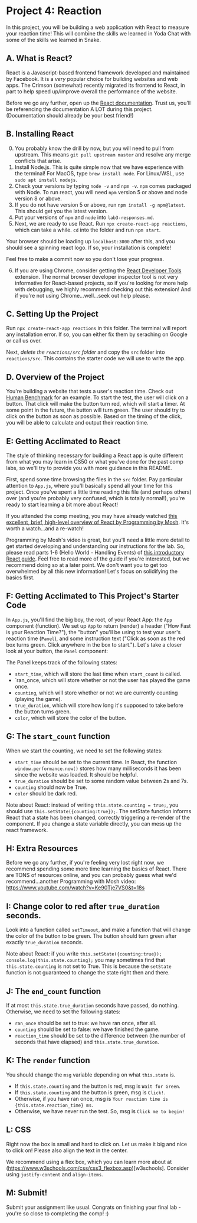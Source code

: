 # Project 4: Reaction
In this project, you will be building a web application with React to measure your reaction time! This will combine the skills we learned in Yoda Chat with some of the skills we learned in Snake.

## A. What is React?
React is a Javascript-based frontend framework developed and maintained by Facebook. It is a *very* popular choice for building websites and web apps. The Crimson (somewhat) recently migrated its frontend to React, in part to help speed up/improve overall the performance of the website.

Before we go any further, open up the [React documentation](https://reactjs.org). Trust us, you'll be referencing the documentation A LOT during this project. (Documentation should already be your best friend!)

## B. Installing React
0. You probably know the drill by now, but you will need to pull from upstream. This means `git pull upstream master` and resolve any merge conflicts that arise.
1. Install Node.js. This is quite simple now that we have experience with the terminal! For MacOS, type `brew install node`. For Linux/WSL, use `sudo apt install nodejs`.
2. Check your versions by typing `node -v` and `npm -v`. `npm` comes packaged with Node. To run react, you will need `npm` version 5 or above and node version 8 or above.
3. If you do not have version 5 or above, run `npm install -g npm@latest`. This should get you the latest version.
4. Put your versions of `npm` and `node` into `lab3-responses.md`.
5. Next, we are ready to use React. Run `npx create-react-app reactions`, which can take a while. `cd` into the folder and run `npm start`.

Your browser should be loading up `localhost:3000` after this, and you should see a spinning react logo. If so, your installation is complete!

Feel free to make a commit now so you don't lose your progress.

6. If you are using Chrome, consider getting the [React Developer Tools](https://chrome.google.com/webstore/detail/react-developer-tools/fmkadmapgofadopljbjfkapdkoienihi?hl=en) extension. The normal browser developer inspector tool is not very informative for React-based projects, so if you're looking for more help with debugging, we highly recommend checking out this extension! And if you're not using Chrome...well...seek out help please.

## C. Setting Up the Project
Run `npx create-react-app reactions` in this folder. The terminal will report any installation error. If so, you can either fix them by seraching on Google or call us over.

Next, *delete the `reactions/src` folder* and copy the `src` folder into `reactions/src`. This contains the starter code we will use to write the app.

## D. Overview of the Project
You're building a website that tests a user's reaction time. Check out [Human Benchmark](https://humanbenchmark.com/tests/reactiontime) for an example. To start the test, the user will click on a button. That click will make the button turn red, which will start a timer. At some point in the future, the button will turn green. The user should try to click on the button as soon as possible. Based on the timing of the click, you will be able to calculate and output their reaction time.

## E: Getting Acclimated to React
The style of thinking necessary for building a React app is quite different from what you may learn in CS50 or what you've done for the past comp labs, so we'll try to provide you with more guidance in this README.

First, spend some time browsing the files in the `src` folder. Pay particular attention to `App.js`, where you'll basically spend all your time for this project. Once you've spent a little time reading this file (and perhaps others) over (and you're probably very confused, which is totally normal!), you're ready to start learning a bit more about React!

If you attended the comp meeting, you may have already watched [this excellent, brief, high-level overview of React by Programming by Mosh](https://www.youtube.com/watch?v=N3AkSS5hXMA). It's worth a watch...and a re-watch!

Programming by Mosh's video is great, but you'll need a little more detail to get started developing and understanding our instructions for the lab. So, please read parts 1-6 (Hello World - Handling Events) of [this introductory React guide](https://reactjs.org/docs/hello-world.html). Feel free to read more of the guide if you're interested, but we recommend doing so at a later point. We don't want you to get too overwhelmed by all this new information! Let's focus on solidifying the basics first.

## F: Getting Acclimated to This Project's Starter Code
In `App.js`, you'll find the big boy, the root, of your React App: the `App` component (function). We set up `App` to return (render) a header ("How Fast is your Reaction Time?"), the "button" you'll be using to test your user's reaction time (`Panel`), and some instruction text ("Click as soon as the red box turns green. Click anywhere in the box to start."). Let's take a closer look at your button, the `Panel` component:

The Panel keeps track of the following states:
* `start_time`, which will store the last time when `start_count` is called.
* `ran_once, which will store whether or not the user has played the game once.
* `counting`, which will store whether or not we are currently counting (playing the game).
* `true_duration`, which will store how long it's supposed to take before the button turns green.
* `color`, which will store the color of the button.

## G: The `start_count` function
When we start the counting, we need to set the following states:
* `start_time` should be set to the current time. In React, the function `window.performance.now()` stores how many milliseconds it has been since the website was loaded. It should be helpful.
* `true_duration` should be set to some random value between 2s and 7s.
* `counting` should now be True.
* `color` should be dark red.

Note about React: instead of writing `this.state.counting = true;`, you should use `this.setState({counting:true});`. The setState function informs React that a state has been changed, correctly triggering a re-render of the component. If you change a state variable directly, you can mess up the react framework.

## H: Extra Resources
Before we go any further, if you're feeling very lost right now, we recommend spending some more time learning the basics of React. There are TONS of resources online, and you can probably guess what we'd recommend...another Programming with Mosh video: https://www.youtube.com/watch?v=Ke90Tje7VS0&t=18s

## I: Change color to red after `true_duration` seconds.
Look into a function called `setTimeout`, and make a function that will change the color of the button to be green. The button should turn green after exactly `true_duration` seconds.

Note about React: if you write `this.setState({counting:true}); console.log(this.state.counting);` you may sometimes find that `this.state.counting` is not set to True. This is because the `setState` function is not guaranteed to change the state right then and there.

## J: The `end_count` function
If at most `this.state.true_duration` seconds have passed, do nothing. Otherwise, we need to set the following states:
* `ran_once` should be set to true: we have ran once, after all.
* `counting` should be set to false: we have finished the game.
* `reaction_time` should be set to the difference between (the number of seconds that have elapsed) and `this.state.true_duration`.

## K: The `render` function
You should change the `msg` variable depending on what `this.state` is.
* If `this.state.counting` and the button is red, msg is `Wait for Green`.
* If `this.state.counting` and the button is green, msg is `Click!`.
* Otherwise, if you have ran once, msg is `Your reaction time is {this.state.reaction_time} ms`.
* Otherwise, we have never run the test. So, msg is `Click me to begin!`

## L: CSS
Right now the box is small and hard to click on. Let us make it big and nice to click on! Please also align the text in the center.

We recommend using a flex box, which you can learn more about at (https://www.w3schools.com/css/css3_flexbox.asp)[w3schools]. Consider using `justify-content` and `align-items`.

## M: Submit!
Submit your assignment like usual. Congrats on finishing your final lab - you're so close to completing the comp! :)
